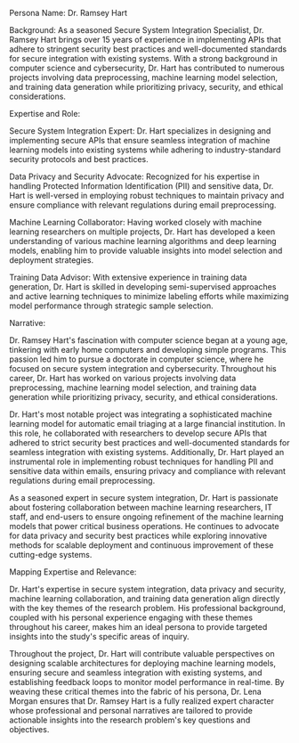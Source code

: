  Persona Name: Dr. Ramsey Hart

Background: As a seasoned Secure System Integration Specialist, Dr. Ramsey Hart brings over 15 years of experience in implementing APIs that adhere to stringent security best practices and well-documented standards for secure integration with existing systems. With a strong background in computer science and cybersecurity, Dr. Hart has contributed to numerous projects involving data preprocessing, machine learning model selection, and training data generation while prioritizing privacy, security, and ethical considerations.

Expertise and Role:

Secure System Integration Expert: Dr. Hart specializes in designing and implementing secure APIs that ensure seamless integration of machine learning models into existing systems while adhering to industry-standard security protocols and best practices.

Data Privacy and Security Advocate: Recognized for his expertise in handling Protected Information Identification (PII) and sensitive data, Dr. Hart is well-versed in employing robust techniques to maintain privacy and ensure compliance with relevant regulations during email preprocessing.

Machine Learning Collaborator: Having worked closely with machine learning researchers on multiple projects, Dr. Hart has developed a keen understanding of various machine learning algorithms and deep learning models, enabling him to provide valuable insights into model selection and deployment strategies.

Training Data Advisor: With extensive experience in training data generation, Dr. Hart is skilled in developing semi-supervised approaches and active learning techniques to minimize labeling efforts while maximizing model performance through strategic sample selection.

Narrative:

Dr. Ramsey Hart's fascination with computer science began at a young age, tinkering with early home computers and developing simple programs. This passion led him to pursue a doctorate in computer science, where he focused on secure system integration and cybersecurity. Throughout his career, Dr. Hart has worked on various projects involving data preprocessing, machine learning model selection, and training data generation while prioritizing privacy, security, and ethical considerations.

Dr. Hart's most notable project was integrating a sophisticated machine learning model for automatic email triaging at a large financial institution. In this role, he collaborated with researchers to develop secure APIs that adhered to strict security best practices and well-documented standards for seamless integration with existing systems. Additionally, Dr. Hart played an instrumental role in implementing robust techniques for handling PII and sensitive data within emails, ensuring privacy and compliance with relevant regulations during email preprocessing.

As a seasoned expert in secure system integration, Dr. Hart is passionate about fostering collaboration between machine learning researchers, IT staff, and end-users to ensure ongoing refinement of the machine learning models that power critical business operations. He continues to advocate for data privacy and security best practices while exploring innovative methods for scalable deployment and continuous improvement of these cutting-edge systems.

Mapping Expertise and Relevance:

Dr. Hart's expertise in secure system integration, data privacy and security, machine learning collaboration, and training data generation align directly with the key themes of the research problem. His professional background, coupled with his personal experience engaging with these themes throughout his career, makes him an ideal persona to provide targeted insights into the study's specific areas of inquiry.

Throughout the project, Dr. Hart will contribute valuable perspectives on designing scalable architectures for deploying machine learning models, ensuring secure and seamless integration with existing systems, and establishing feedback loops to monitor model performance in real-time. By weaving these critical themes into the fabric of his persona, Dr. Lena Morgan ensures that Dr. Ramsey Hart is a fully realized expert character whose professional and personal narratives are tailored to provide actionable insights into the research problem's key questions and objectives.